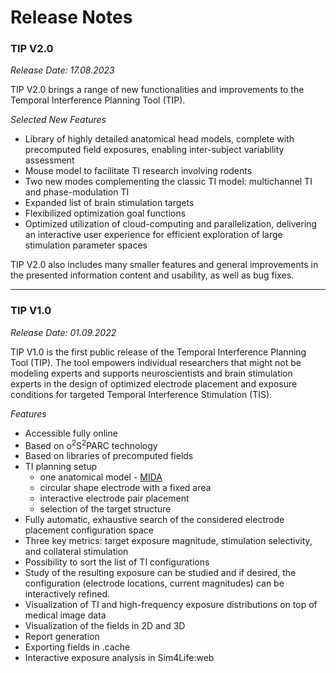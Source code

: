 # Release Notes

### TIP V2.0
_Release Date: 17.08.2023_ 

TIP V2.0 brings a range of new functionalities and improvements to the Temporal Interference Planning Tool (TIP).

_Selected New Features_
- Library of highly detailed anatomical head models, complete with precomputed field exposures, enabling inter-subject variability assessment
- Mouse model to facilitate TI research involving rodents
- Two new modes complementing the classic TI model: multichannel TI and phase-modulation TI
- Expanded list of brain stimulation targets
- Flexibilized optimization goal functions
- Optimized utilization of cloud-computing and parallelization, delivering an interactive user experience for efficient exploration of large stimulation parameter spaces

<!-- Many smaller features have also been added, e.g., to improve the presented information content and usability. --> 

TIP V2.0 also includes many smaller features and general improvements in the presented information content and usability, as well as bug fixes.


----

### TIP V1.0
_Release Date: 01.09.2022_ 

TIP V1.0 is the first public release of the Temporal Interference Planning Tool (TIP). The tool empowers individual researchers that might not be modeling experts and supports neuroscientists and brain stimulation experts in the design of optimized electrode placement and exposure conditions for targeted Temporal Interference Stimulation (TIS). 

_Features_

- Accessible fully online
- Based on o<sup>2</sup>S<sup>2</sup>PARC technology
- Based on libraries of precomputed fields
- TI planning setup
   - one anatomical model - [MIDA](https://itis.swiss/virtual-population/regional-human-models/mida-model/)
   - circular shape electrode with a fixed area
   - interactive electrode pair placement
   - selection of the target structure
- Fully automatic, exhaustive search of the considered electrode placement configuration space
- Three key metrics: target exposure magnitude, stimulation selectivity, and collateral stimulation
- Possibility to sort the list of TI configurations 
- Study of the resulting exposure can be studied and if desired, the configuration (electrode locations, current magnitudes) can be interactively refined. 
- Visualization of TI and high-frequency exposure distributions on top of medical image data
- Visualization of the fields in 2D and 3D
- Report generation
- Exporting fields in .cache
- Interactive exposure analysis in Sim4Life:web


